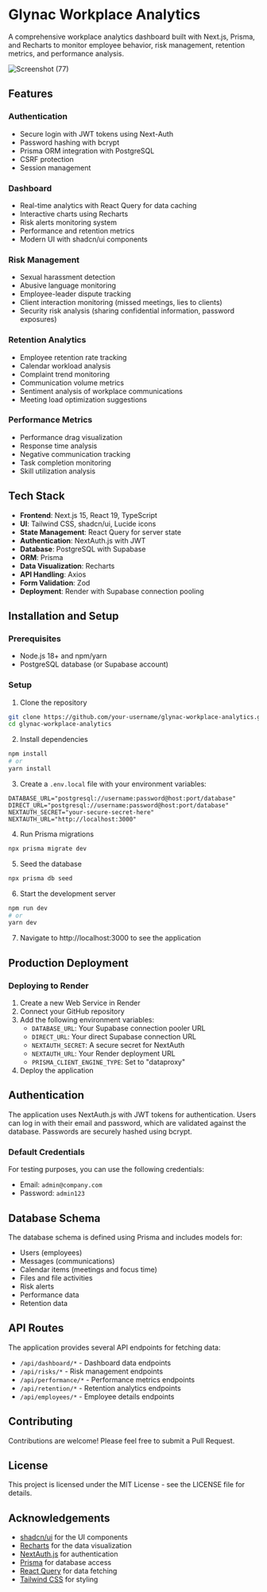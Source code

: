 # Glynac Workplace Analytics

A comprehensive workplace analytics dashboard built with Next.js, Prisma, and Recharts to monitor employee behavior, risk management, retention metrics, and performance analysis.

![Screenshot (77)](https://github.com/user-attachments/assets/1d286791-d7b3-4d49-bead-6d51c6a4de45)

## Features

### Authentication
- Secure login with JWT tokens using Next-Auth
- Password hashing with bcrypt
- Prisma ORM integration with PostgreSQL
- CSRF protection
- Session management

### Dashboard
- Real-time analytics with React Query for data caching
- Interactive charts using Recharts
- Risk alerts monitoring system
- Performance and retention metrics
- Modern UI with shadcn/ui components

### Risk Management
- Sexual harassment detection
- Abusive language monitoring
- Employee-leader dispute tracking
- Client interaction monitoring (missed meetings, lies to clients)
- Security risk analysis (sharing confidential information, password exposures)

### Retention Analytics
- Employee retention rate tracking
- Calendar workload analysis
- Complaint trend monitoring
- Communication volume metrics
- Sentiment analysis of workplace communications
- Meeting load optimization suggestions

### Performance Metrics
- Performance drag visualization
- Response time analysis
- Negative communication tracking
- Task completion monitoring
- Skill utilization analysis

## Tech Stack

- **Frontend**: Next.js 15, React 19, TypeScript
- **UI**: Tailwind CSS, shadcn/ui, Lucide icons
- **State Management**: React Query for server state
- **Authentication**: NextAuth.js with JWT
- **Database**: PostgreSQL with Supabase
- **ORM**: Prisma
- **Data Visualization**: Recharts
- **API Handling**: Axios
- **Form Validation**: Zod
- **Deployment**: Render with Supabase connection pooling

## Installation and Setup

### Prerequisites
- Node.js 18+ and npm/yarn
- PostgreSQL database (or Supabase account)

### Setup
1. Clone the repository
```bash
git clone https://github.com/your-username/glynac-workplace-analytics.git
cd glynac-workplace-analytics
```

2. Install dependencies
```bash
npm install
# or
yarn install
```

3. Create a `.env.local` file with your environment variables:
```
DATABASE_URL="postgresql://username:password@host:port/database"
DIRECT_URL="postgresql://username:password@host:port/database"
NEXTAUTH_SECRET="your-secure-secret-here"
NEXTAUTH_URL="http://localhost:3000"
```

4. Run Prisma migrations
```bash
npx prisma migrate dev
```

5. Seed the database
```bash
npx prisma db seed
```

6. Start the development server
```bash
npm run dev
# or
yarn dev
```

7. Navigate to http://localhost:3000 to see the application

## Production Deployment

### Deploying to Render

1. Create a new Web Service in Render
2. Connect your GitHub repository
3. Add the following environment variables:
   - `DATABASE_URL`: Your Supabase connection pooler URL
   - `DIRECT_URL`: Your direct Supabase connection URL
   - `NEXTAUTH_SECRET`: A secure secret for NextAuth
   - `NEXTAUTH_URL`: Your Render deployment URL
   - `PRISMA_CLIENT_ENGINE_TYPE`: Set to "dataproxy"
4. Deploy the application

## Authentication

The application uses NextAuth.js with JWT tokens for authentication. Users can log in with their email and password, which are validated against the database. Passwords are securely hashed using bcrypt.

### Default Credentials

For testing purposes, you can use the following credentials:
- Email: `admin@company.com`
- Password: `admin123`

## Database Schema

The database schema is defined using Prisma and includes models for:

- Users (employees)
- Messages (communications)
- Calendar items (meetings and focus time)
- Files and file activities
- Risk alerts
- Performance data
- Retention data

## API Routes

The application provides several API endpoints for fetching data:

- `/api/dashboard/*` - Dashboard data endpoints
- `/api/risks/*` - Risk management endpoints
- `/api/performance/*` - Performance metrics endpoints
- `/api/retention/*` - Retention analytics endpoints
- `/api/employees/*` - Employee details endpoints

## Contributing

Contributions are welcome! Please feel free to submit a Pull Request.

## License

This project is licensed under the MIT License - see the LICENSE file for details.

## Acknowledgements

- [shadcn/ui](https://ui.shadcn.com/) for the UI components
- [Recharts](https://recharts.org/en-US/) for the data visualization
- [NextAuth.js](https://next-auth.js.org/) for authentication
- [Prisma](https://www.prisma.io/) for database access
- [React Query](https://tanstack.com/query/latest) for data fetching
- [Tailwind CSS](https://tailwindcss.com/) for styling

